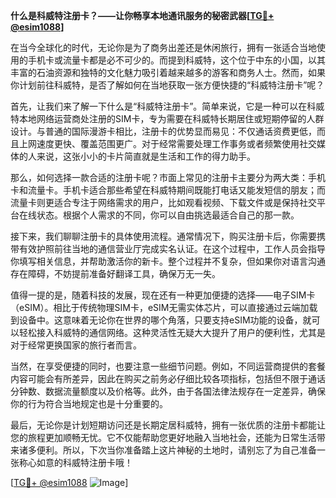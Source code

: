 **什么是科威特注册卡？——让你畅享本地通讯服务的秘密武器[[TG💪+ @esim1088](https://t.me/s/esim1088)]**

在当今全球化的时代，无论你是为了商务出差还是休闲旅行，拥有一张适合当地使用的手机卡或流量卡都是必不可少的。而提到科威特，这个位于中东的小国，以其丰富的石油资源和独特的文化魅力吸引着越来越多的游客和商务人士。然而，如果你计划前往科威特，是否了解如何在当地获取一张方便快捷的“科威特注册卡”呢？

首先，让我们来了解一下什么是“科威特注册卡”。简单来说，它是一种可以在科威特本地网络运营商处注册的SIM卡，专为需要在科威特长期居住或短期停留的人群设计。与普通的国际漫游卡相比，注册卡的优势显而易见：不仅通话资费更低，而且上网速度更快、覆盖范围更广。对于经常需要处理工作事务或者频繁使用社交媒体的人来说，这张小小的卡片简直就是生活和工作的得力助手。

那么，如何选择一款合适的注册卡呢？市面上常见的注册卡主要分为两大类：手机卡和流量卡。手机卡适合那些希望在科威特期间既能打电话又能发短信的朋友；而流量卡则更适合专注于网络需求的用户，比如观看视频、下载文件或是保持社交平台在线状态。根据个人需求的不同，你可以自由挑选最适合自己的那一款。

接下来，我们聊聊注册卡的具体使用流程。通常情况下，购买注册卡后，你需要携带有效护照前往当地的通信营业厅完成实名认证。在这个过程中，工作人员会指导你填写相关信息，并帮助激活你的新卡。整个过程并不复杂，但如果你对语言沟通存在障碍，不妨提前准备好翻译工具，确保万无一失。

值得一提的是，随着科技的发展，现在还有一种更加便捷的选择——电子SIM卡（eSIM）。相比于传统物理SIM卡，eSIM无需实体芯片，可以直接通过云端加载到设备中。这意味着无论你在世界的哪个角落，只要支持eSIM功能的设备，就可以轻松接入科威特的通信网络。这种灵活性无疑大大提升了用户的便利性，尤其是对于经常更换国家的旅行者而言。

当然，在享受便捷的同时，也要注意一些细节问题。例如，不同运营商提供的套餐内容可能会有所差异，因此在购买之前务必仔细比较各项指标，包括但不限于通话分钟数、数据流量额度以及价格等。此外，由于各国法律法规存在一定差异，确保你的行为符合当地规定也是十分重要的。

最后，无论你是计划短期访问还是长期定居科威特，拥有一张优质的注册卡都能让您的旅程更加顺畅无忧。它不仅能帮助您更好地融入当地社会，还能为日常生活带来诸多便利。所以，下次当你准备踏上这片神秘的土地时，请别忘了为自己准备一张称心如意的科威特注册卡哦！

[[TG💪+ @esim1088](https://t.me/s/esim1088) ![Image](https://i.postimg.cc/4NQfJmqS/Snipaste-2025-05-13-00-14-12.png)]